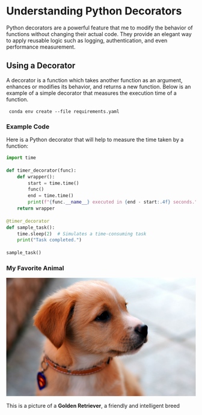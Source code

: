 # Understanding Python Decorators

Python decorators are a powerful feature that me to modify the behavior of functions without changing their actual code. They provide an elegant way to apply reusable logic such as logging, authentication, and even performance measurement.

## Using a Decorator

A decorator is a function which takes another function as an argument, enhances or modifies its behavior, and returns a new function. Below is an example of a simple decorator that measures the execution time of a function.

<code> conda env create --file requirements.yaml </code>

### Example Code

Here is a Python decorator that will help to measure the time taken by a function:

```python
import time

def timer_decorator(func):
    def wrapper():
        start = time.time()
        func()
        end = time.time()
        print(f"{func.__name__} executed in {end - start:.4f} seconds.")
    return wrapper

@timer_decorator
def sample_task():
    time.sleep(2)  # Simulates a time-consuming task
    print("Task completed.")

sample_task()
```

### My Favorite Animal

![Baby Golden Retriever](./images/dog.jpg)

This is a picture of a **Golden Retriever**, a friendly and intelligent breed
